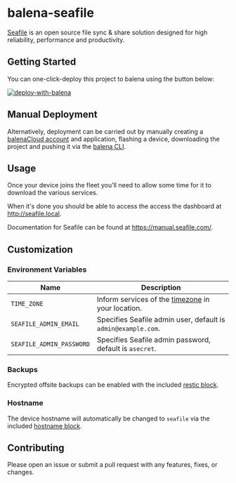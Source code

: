 # balena-seafile

[Seafile](https://seafile.com) is an open source file sync & share solution designed for high reliability, performance and productivity.

## Getting Started

You can one-click-deploy this project to balena using the button below:

[![deploy-with-balena](https://balena.io/deploy.svg)](https://dashboard.balena-cloud.com/deploy?repoUrl=https://github.com/klutchell/balena-seafile)

## Manual Deployment

Alternatively, deployment can be carried out by manually creating a [balenaCloud account](https://dashboard.balena-cloud.com) and application, flashing a device, downloading the project and pushing it via the [balena CLI](https://github.com/balena-io/balena-cli).

## Usage

Once your device joins the fleet you'll need to allow some time for it to download the various services.

When it's done you should be able to access the access the dashboard at <http://seafile.local>.

Documentation for Seafile can be found at <https://manual.seafile.com/>.

## Customization

### Environment Variables

| Name                     | Description                                                                                                       |
| ------------------------ | ----------------------------------------------------------------------------------------------------------------- |
| `TIME_ZONE`              | Inform services of the [timezone](https://en.wikipedia.org/wiki/List_of_tz_database_time_zones) in your location. |
| `SEAFILE_ADMIN_EMAIL`    | Specifies Seafile admin user, default is `admin@example.com`.                                                        |
| `SEAFILE_ADMIN_PASSWORD` | Specifies Seafile admin password, default is `asecret`.                                                           |

### Backups

Encrypted offsite backups can be enabled with the included [restic block](https://github.com/klutchell/balena-restic).

### Hostname

The device hostname will automatically be changed to `seafile` via the included [hostname block](https://github.com/balenablocks/hostname).

## Contributing

Please open an issue or submit a pull request with any features, fixes, or changes.
